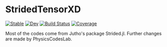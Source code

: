 # StridedTensorXD

[![Stable](https://img.shields.io/badge/docs-stable-blue.svg)](https://PhysicsCodesLab.github.io/StridedTensorXD.jl/stable/)
[![Dev](https://img.shields.io/badge/docs-dev-blue.svg)](https://PhysicsCodesLab.github.io/StridedTensorXD.jl/dev/)
[![Build Status](https://github.com/PhysicsCodesLab/StridedTensorXD.jl/workflows/CI/badge.svg)](https://github.com/PhysicsCodesLab/StridedTensorXD.jl/actions)
[![Coverage](https://codecov.io/gh/PhysicsCodesLab/StridedTensorXD.jl/branch/master/graph/badge.svg)](https://codecov.io/gh/PhysicsCodesLab/StridedTensorXD.jl)

Most of the codes come from Jutho's package Strided.jl. Further changes are made by PhysicsCodesLab.
